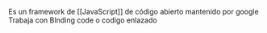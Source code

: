 Es un framework de [[JavaScript]] de código abierto mantenido por google
Trabaja con BInding code o codigo enlazado